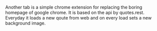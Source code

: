 Another tab is a simple chrome extension for replacing the boring homepage of google chrome. It is based on the api by quotes.rest. Everyday it loads a new qoute from web and on every load sets a new background image.
